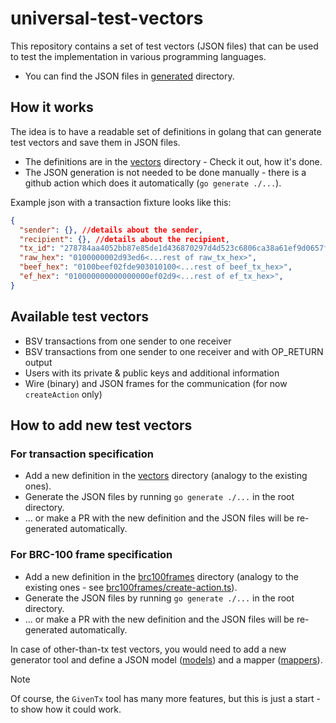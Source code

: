 # universal-test-vectors

This repository contains a set of test vectors (JSON files) that can be used to test the implementation in various programming languages.

- You can find the JSON files in [generated](./generated) directory.

## How it works

The idea is to have a readable set of definitions in golang that can generate test vectors and save them in JSON files. 

- The definitions are in the [vectors](./vectors) directory - Check it out, how it's done.
- The JSON generation is not needed to be done manually - there is a github action which does it automatically (`go generate ./...`).

Example json with a transaction fixture looks like this:
```json lines
{
  "sender": {}, //details about the sender,
  "recipient": {}, //details about the recipient,
  "tx_id": "278784aa4052bb87e85de1d436870297d4d523c6806ca38a61ef9d0657f0f020",
  "raw_hex": "0100000002d93ed6<...rest of raw_tx_hex>",
  "beef_hex": "0100beef02fde903010100<...rest of beef_tx_hex>",
  "ef_hex": "010000000000000000ef02d9<...rest of ef_tx_hex>",
}
```

## Available test vectors

- BSV transactions from one sender to one receiver
- BSV transactions from one sender to one receiver and with OP_RETURN output
- Users with its private & public keys and additional information
- Wire (binary) and JSON frames for the communication (for now `createAction` only)

## How to add new test vectors

### For transaction specification

- Add a new definition in the [vectors](./vectors) directory (analogy to the existing ones).
- Generate the JSON files by running `go generate ./...` in the root directory.
- ... or make a PR with the new definition and the JSON files will be re-generated automatically.

### For BRC-100 frame specification
- Add a new definition in the [brc100frames](./brc100frames) directory (analogy to the existing ones - see [brc100frames/create-action.ts](brc100frames/create-action.ts)).
- Generate the JSON files by running `go generate ./...` in the root directory.
- ... or make a PR with the new definition and the JSON files will be re-generated automatically.

In case of other-than-tx test vectors, you would need to add a new generator tool and define a JSON model ([models](./vectors/models)) and a mapper ([mappers](./vectors/mappers)).

> [!NOTE]
> Of course, the `GivenTx` tool has many more features, but this is just a start - to show how it could work.
